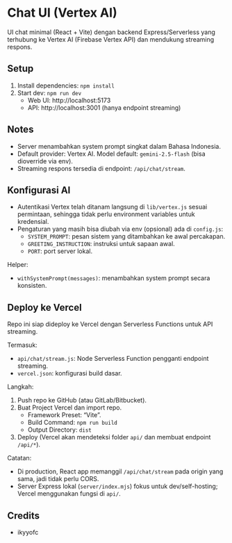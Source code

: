 # Chat UI (Vertex AI)

UI chat minimal (React + Vite) dengan backend Express/Serverless yang terhubung ke Vertex AI (Firebase Vertex API) dan mendukung streaming respons.

## Setup

1. Install dependencies: `npm install`
2. Start dev: `npm run dev`
   - Web UI: http://localhost:5173
   - API: http://localhost:3001 (hanya endpoint streaming)

## Notes

- Server menambahkan system prompt singkat dalam Bahasa Indonesia.
- Default provider: Vertex AI. Model default: `gemini-2.5-flash` (bisa dioverride via env).
- Streaming respons tersedia di endpoint: `/api/chat/stream`.

## Konfigurasi AI

- Autentikasi Vertex telah ditanam langsung di `lib/vertex.js` sesuai permintaan, sehingga tidak perlu environment variables untuk kredensial.
- Pengaturan yang masih bisa diubah via env (opsional) ada di `config.js`:
  - `SYSTEM_PROMPT`: pesan sistem yang ditambahkan ke awal percakapan.
  - `GREETING_INSTRUCTION`: instruksi untuk sapaan awal.
  - `PORT`: port server lokal.

Helper:
- `withSystemPrompt(messages)`: menambahkan system prompt secara konsisten.

## Deploy ke Vercel

Repo ini siap dideploy ke Vercel dengan Serverless Functions untuk API streaming.

Termasuk:
- `api/chat/stream.js`: Node Serverless Function pengganti endpoint streaming.
- `vercel.json`: konfigurasi build dasar.

Langkah:
1. Push repo ke GitHub (atau GitLab/Bitbucket).
2. Buat Project Vercel dan import repo.
   - Framework Preset: “Vite”.
   - Build Command: `npm run build`
   - Output Directory: `dist`
3. Deploy (Vercel akan mendeteksi folder `api/` dan membuat endpoint `/api/*`).

Catatan:
- Di production, React app memanggil `/api/chat/stream` pada origin yang sama, jadi tidak perlu CORS.
- Server Express lokal (`server/index.mjs`) fokus untuk dev/self-hosting; Vercel menggunakan fungsi di `api/`.

## Credits

- ikyyofc
